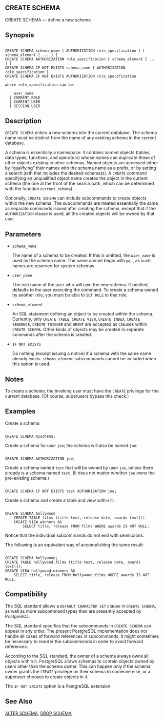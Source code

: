 ## CREATE SCHEMA

CREATE SCHEMA — define a new schema

## Synopsis

```

CREATE SCHEMA schema_name [ AUTHORIZATION role_specification ] [ schema_element [ ... ] ]
CREATE SCHEMA AUTHORIZATION role_specification [ schema_element [ ... ] ]
CREATE SCHEMA IF NOT EXISTS schema_name [ AUTHORIZATION role_specification ]
CREATE SCHEMA IF NOT EXISTS AUTHORIZATION role_specification

where role_specification can be:

    user_name
  | CURRENT_ROLE
  | CURRENT_USER
  | SESSION_USER
```

## Description

`CREATE SCHEMA` enters a new schema into the current database. The schema name must be distinct from the name of any existing schema in the current database.

A schema is essentially a namespace: it contains named objects (tables, data types, functions, and operators) whose names can duplicate those of other objects existing in other schemas. Named objects are accessed either by “qualifying” their names with the schema name as a prefix, or by setting a search path that includes the desired schema(s). A `CREATE` command specifying an unqualified object name creates the object in the current schema (the one at the front of the search path, which can be determined with the function `current_schema`).

Optionally, `CREATE SCHEMA` can include subcommands to create objects within the new schema. The subcommands are treated essentially the same as separate commands issued after creating the schema, except that if the `AUTHORIZATION` clause is used, all the created objects will be owned by that user.

## Parameters

* *`schema_name`*

    The name of a schema to be created. If this is omitted, the *`user_name`* is used as the schema name. The name cannot begin with `pg_`, as such names are reserved for system schemas.

* *`user_name`*

    The role name of the user who will own the new schema. If omitted, defaults to the user executing the command. To create a schema owned by another role, you must be able to `SET ROLE` to that role.

* *`schema_element`*

    An SQL statement defining an object to be created within the schema. Currently, only `CREATE TABLE`, `CREATE VIEW`, `CREATE INDEX`, `CREATE SEQUENCE`, `CREATE TRIGGER` and `GRANT` are accepted as clauses within `CREATE SCHEMA`. Other kinds of objects may be created in separate commands after the schema is created.

* `IF NOT EXISTS`

    Do nothing (except issuing a notice) if a schema with the same name already exists. *`schema_element`* subcommands cannot be included when this option is used.

## Notes

To create a schema, the invoking user must have the `CREATE` privilege for the current database. (Of course, superusers bypass this check.)

## Examples

Create a schema:

```

CREATE SCHEMA myschema;
```

Create a schema for user `joe`; the schema will also be named `joe`:

```

CREATE SCHEMA AUTHORIZATION joe;
```

Create a schema named `test` that will be owned by user `joe`, unless there already is a schema named `test`. (It does not matter whether `joe` owns the pre-existing schema.)

```

CREATE SCHEMA IF NOT EXISTS test AUTHORIZATION joe;
```

Create a schema and create a table and view within it:

```

CREATE SCHEMA hollywood
    CREATE TABLE films (title text, release date, awards text[])
    CREATE VIEW winners AS
        SELECT title, release FROM films WHERE awards IS NOT NULL;
```

Notice that the individual subcommands do not end with semicolons.

The following is an equivalent way of accomplishing the same result:

```

CREATE SCHEMA hollywood;
CREATE TABLE hollywood.films (title text, release date, awards text[]);
CREATE VIEW hollywood.winners AS
    SELECT title, release FROM hollywood.films WHERE awards IS NOT NULL;
```

## Compatibility

The SQL standard allows a `DEFAULT CHARACTER SET` clause in `CREATE SCHEMA`, as well as more subcommand types than are presently accepted by PostgreSQL.

The SQL standard specifies that the subcommands in `CREATE SCHEMA` can appear in any order. The present PostgreSQL implementation does not handle all cases of forward references in subcommands; it might sometimes be necessary to reorder the subcommands in order to avoid forward references.

According to the SQL standard, the owner of a schema always owns all objects within it. PostgreSQL allows schemas to contain objects owned by users other than the schema owner. This can happen only if the schema owner grants the `CREATE` privilege on their schema to someone else, or a superuser chooses to create objects in it.

The `IF NOT EXISTS` option is a PostgreSQL extension.

## See Also

[ALTER SCHEMA](sql-alterschema.html "ALTER SCHEMA"), [DROP SCHEMA](sql-dropschema.html "DROP SCHEMA")